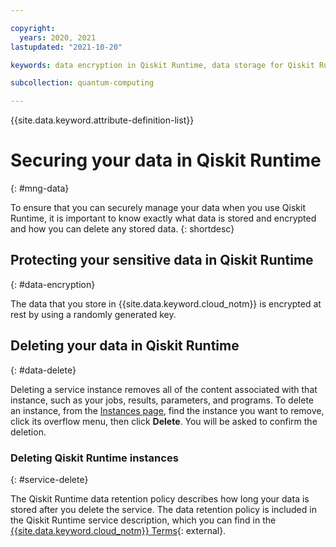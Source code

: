 ```yaml
---

copyright:
  years: 2020, 2021
lastupdated: "2021-10-20"

keywords: data encryption in Qiskit Runtime, data storage for Qiskit Runtime, personal data in Qiskit Runtime, data deletion for Qiskit Runtime, data in Qiskit Runtime, data security in Qiskit Runtime,

subcollection: quantum-computing

---
```


{{site.data.keyword.attribute-definition-list}}

# Securing your data in Qiskit Runtime
{: #mng-data}

<!-- The title of your H1 should be Securing your data in Qiskit Runtime, where Qiskit Runtime is the non-trademarked short version keyref, but the trademarked version is used in the first occurrence in this topic. Include your service name as a search keyword at the top of your Markdown file. See the example keywords above. -->

To ensure that you can securely manage your data when you use Qiskit Runtime, it is important to know exactly what data is stored and encrypted and how you can delete any stored data.
{: shortdesc}

<!-- Work with your offering's SMEs to fill out the following sections as applicable to your offering. -->

## Protecting your sensitive data in Qiskit Runtime
{: #data-encryption}

The data that you store in {{site.data.keyword.cloud_notm}} is encrypted at rest by using a randomly generated key.

<!-- Some other examples that support both Key Protect and Hyper Protect Crypto Services:
Event Streams: https://test.cloud.ibm.com/docs/EventStreams?topic=EventStreams-managing_encryption
https://test.cloud.ibm.com/docs/appid?topic=appid-mng-data -->


## Deleting your data in Qiskit Runtime
{: #data-delete}

Deleting a service instance removes all of the content associated with that instance, such as your jobs, results, parameters, and programs. To delete an instance, from the [Instances page](https://cloud.ibm.com/quantum/instances), find the instance you want to remove, click its overflow menu, then click **Delete**. You will be asked to confirm the deletion.

### Deleting Qiskit Runtime instances
{: #service-delete}

The Qiskit Runtime data retention policy describes how long your data is stored after you delete the service. The data retention policy is included in the Qiskit Runtime service description, which you can find in the [{{site.data.keyword.cloud_notm}} Terms](https://www.ibm.com/support/customer/csol/terms?id=i126-9425&lc=en#detail-document){: external}.
